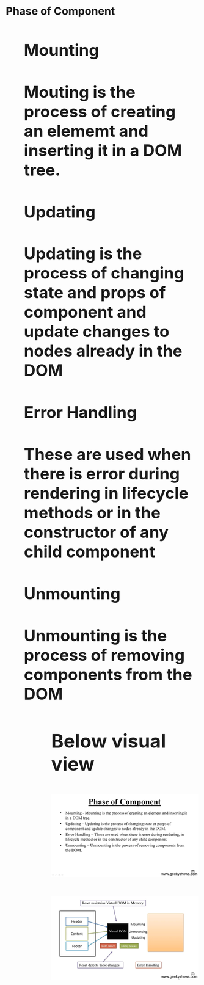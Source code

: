 <h1>Phase of Component<h1>
<ul>
    <h2>Mounting<h2>
    <p>Mouting is the process of creating an elememt and inserting it in a DOM tree.</p>
    <h2>Updating<h2>
    <p>Updating is the process of changing state and props of component and update changes to nodes already in the DOM</p>
    <h2>Error Handling<h2>
    <p>These are used when there is error during rendering in lifecycle methods or in the constructor of any child component</p>
    <h2>Unmounting<h2>
    <p>Unmounting is the process of removing components from the DOM</p>
<ul>
<h3>Below visual view</h3>

![](https://github.com/Arvindkr123/LearnReactMySide/blob/12%25%25%25%25PhaseOfComponent/src/img/Screenshot%20(157).png)

![](https://github.com/Arvindkr123/LearnReactMySide/blob/12%25%25%25%25PhaseOfComponent/src/img/Screenshot%20(158).png)